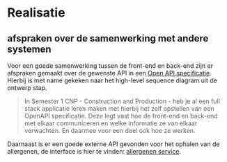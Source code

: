 # Realisatie

## afspraken over de samenwerking met andere systemen

Voor een goede samenwerking tussen de front-end en back-end zijn er afspraken gemaakt over de gewenste API in een [Open API specificatie](openapi.json).
Hierbij is met name gekeken naar het high-level sequence diagram uit de ontwerp stap.

> In Semester 1 CNP - Construction and Production - heb je al een full stack applicatie leren maken met hierbij het zelf opstellen van een OpenAPI specificatie. 
> Deze legt vast hoe de front-end en back-end met elkaar communiceren en welke informatie ze van elkaar verwachten. 
> En daarmee voor een deel ook hoe ze werken.


Daarnaast is er een goede externe API gevonden voor het ophalen van de allergenen, de interface is hier te vinden: [allergenen service](allergenen_service.puml).